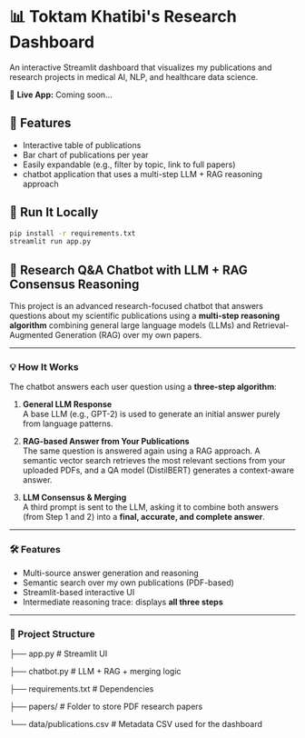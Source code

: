 # 📊 Toktam Khatibi's Research Dashboard

An interactive Streamlit dashboard that visualizes my publications and research projects in medical AI, NLP, and healthcare data science.

🔗 **Live App:** Coming soon...

## 📂 Features
- Interactive table of publications
- Bar chart of publications per year
- Easily expandable (e.g., filter by topic, link to full papers)
- chatbot application that uses a multi-step LLM + RAG reasoning approach

## 🚀 Run It Locally

```bash
pip install -r requirements.txt
streamlit run app.py
```

## 🤖 Research Q&A Chatbot with LLM + RAG Consensus Reasoning

This project is an advanced research-focused chatbot that answers questions about my scientific publications using a **multi-step reasoning algorithm** combining general large language models (LLMs) and Retrieval-Augmented Generation (RAG) over my own papers.

---

### 💡 How It Works

The chatbot answers each user question using a **three-step algorithm**:

1. **General LLM Response**  
   A base LLM (e.g., GPT-2) is used to generate an initial answer purely from language patterns.

2. **RAG-based Answer from Your Publications**  
   The same question is answered again using a RAG approach. A semantic vector search retrieves the most relevant sections from your uploaded PDFs, and a QA model (DistilBERT) generates a context-aware answer.

3. **LLM Consensus & Merging**  
   A third prompt is sent to the LLM, asking it to combine both answers (from Step 1 and 2) into a **final, accurate, and complete answer**.

---

### 🛠️ Features

- Multi-source answer generation and reasoning
- Semantic search over my own publications (PDF-based)
- Streamlit-based interactive UI
- Intermediate reasoning trace: displays **all three steps**

---

### 📂 Project Structure
├── app.py # Streamlit UI

├── chatbot.py # LLM + RAG + merging logic

├── requirements.txt # Dependencies

├── papers/ # Folder to store PDF research papers

└── data/publications.csv # Metadata CSV used for the dashboard
